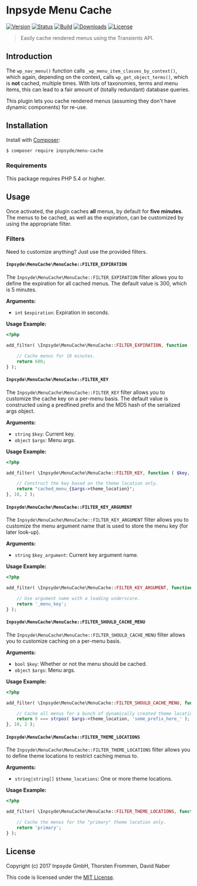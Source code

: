 # Inpsyde Menu Cache

[![Version](https://img.shields.io/packagist/v/inpsyde/menu-cache.svg)](https://packagist.org/packages/inpsyde/menu-cache)
[![Status](https://img.shields.io/badge/status-active-brightgreen.svg)](https://github.com/inpsyde/menu-cache)
[![Build](https://img.shields.io/travis/inpsyde/menu-cache.svg)](http://travis-ci.org/inpsyde/menu-cache)
[![Downloads](https://img.shields.io/packagist/dt/inpsyde/menu-cache.svg)](https://packagist.org/packages/inpsyde/menu-cache)
[![License](https://img.shields.io/packagist/l/inpsyde/menu-cache.svg)](https://packagist.org/packages/inpsyde/menu-cache)

> Easily cache rendered menus using the Transients API.

## Introduction

The `wp_nav_menu()` function calls `_wp_menu_item_classes_by_context()`, which again, depending on the context, calls `wp_get_object_terms()`, which is **not** cached, multiple times.
With lots of taxonomies, terms and menu items, this can lead to a fair amount of (totally redundant) database queries.

This plugin lets you cache rendered menus (assuming they don't have dynamic components) for re-use.

## Installation

Install with [Composer](https://getcomposer.org):

```sh
$ composer require inpsyde/menu-cache
```

### Requirements

This package requires PHP 5.4 or higher.

## Usage

Once activated, the plugin caches **all** menus, by default for **five minutes**.
The menus to be cached, as well as the expiration, can be customized by using the appropriate filter.

### Filters

Need to customize anything?
Just use the provided filters.

#### `Inpsyde\MenuCache\MenuCache::FILTER_EXPIRATION`

The `Inpsyde\MenuCache\MenuCache::FILTER_EXPIRATION` filter allows you to define the expiration for all cached menus.
The default value is 300, which is 5 minutes.

**Arguments:**

- `int` `$expiration`: Expiration in seconds.

**Usage Example:**

```php
<?php

add_filter( \Inpsyde\MenuCache\MenuCache::FILTER_EXPIRATION, function () {

	// Cache menus for 10 minutes.
	return 600;
} );
```

#### `Inpsyde\MenuCache\MenuCache::FILTER_KEY`

The `Inpsyde\MenuCache\MenuCache::FILTER_KEY` filter allows you to customize the cache key on a per-menu basis.
The default value is constructed using a predfined prefix and the MD5 hash of the serialized args object.

**Arguments:**

- `string` `$key`: Current key.
- `object` `$args`: Menu args.

**Usage Example:**

```php
<?php

add_filter( \Inpsyde\MenuCache\MenuCache::FILTER_KEY, function ( $key, $args ) {

	// Construct the key based on the theme location only.
	return "cached_menu_{$args->theme_location}";
}, 10, 2 );
```

#### `Inpsyde\MenuCache\MenuCache::FILTER_KEY_ARGUMENT`

The `Inpsyde\MenuCache\MenuCache::FILTER_KEY_ARGUMENT` filter allows you to customize the menu argument name that is used to store the menu key (for later look-up).

**Arguments:**

- `string` `$key_argument`: Current key argument name.

**Usage Example:**

```php
<?php

add_filter( \Inpsyde\MenuCache\MenuCache::FILTER_KEY_ARGUMENT, function () {

	// Use argument name with a leading underscore.
	return '_menu_key';
} );
```

#### `Inpsyde\MenuCache\MenuCache::FILTER_SHOULD_CACHE_MENU`

The `Inpsyde\MenuCache\MenuCache::FILTER_SHOULD_CACHE_MENU` filter allows you to customize caching on a per-menu basis.

**Arguments:**

- `bool` `$key`: Whether or not the menu should be cached.
- `object` `$args`: Menu args.

**Usage Example:**

```php
<?php

add_filter( \Inpsyde\MenuCache\MenuCache::FILTER_SHOULD_CACHE_MENU, function ( $should_cache_menu, $args ) {

	// Cache all menus for a bunch of dynamically created theme locations.
	return 0 === strpos( $args->theme_location, 'some_prefix_here_' );
}, 10, 2 );
```

#### `Inpsyde\MenuCache\MenuCache::FILTER_THEME_LOCATIONS`

The `Inpsyde\MenuCache\MenuCache::FILTER_THEME_LOCATIONS` filter allows you to define theme locations to restrict caching menus to.

**Arguments:**

- `string|string[]` `$theme_locations`: One or more theme locations.

**Usage Example:**

```php
<?php

add_filter( \Inpsyde\MenuCache\MenuCache::FILTER_THEME_LOCATIONS, function () {

	// Cache the menus for the "primary" theme location only.
	return 'primary';
} );
```

## License

Copyright (c) 2017 Inpsyde GmbH, Thorsten Frommen, David Naber

This code is licensed under the [MIT License](LICENSE).
